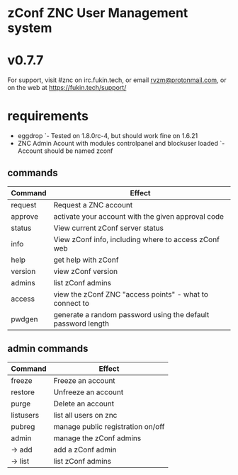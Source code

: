 # zConf ZNC User Management system
# v0.7.7

For support, visit #znc on irc.fukin.tech,
or email rvzm@protonmail.com, or on the web
at https://fukin.tech/support/

# requirements
 - eggdrop
 `- Tested on 1.8.0rc-4, but should work fine on 1.6.21
 - ZNC Admin Acount with modules controlpanel and blockuser loaded
 `- Account should be named zconf

## commands
Command  | Effect
---------|-------
request  | Request a ZNC account
approve  | activate your account with the given approval code
status   | View current zConf server status
info     | View zConf info, including where to access zConf web
help     | get help with zConf
version  | view zConf version
admins   | list zConf admins
access   | view the zConf ZNC "access points" - what to connect to
pwdgen   | generate a random password using the default password length

## admin commands
Command   | Effect
----------|-------
freeze    | Freeze an account
restore   | Unfreeze an account
purge     | Delete an account
listusers | list all users on znc
pubreg    | manage public registration on/off
admin     | manage the zConf admins
-> add    | add a zConf admin
-> list   | list zConf admins
